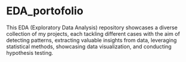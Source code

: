 # EDA_portofolio
This EDA (Exploratory Data Analysis) repository showcases a diverse collection of my projects, each tackling different cases with the aim of detecting patterns, extracting valuable insights from data, leveraging statistical methods, showcasing data visualization, and conducting hypothesis testing.
